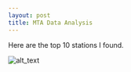 ```yaml
---
layout: post
title: MTA Data Analysis
---
```


Here are the top 10 stations I found. 

![alt_text]({{site.url}}/images/project_mta/Station_Map.png)

